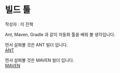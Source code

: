 # 빌드 툴

작성자 : 이 진혁

Ant, Maven, Gradle 과 같이 자동화 툴을 배워 볼 생각입니다.

먼서 살펴볼 것은 ANT 빌더 입니다.  
[ANT](./ANT.md)

먼서 살펴볼 것은 MAVEN 빌더 입니다.  
[MAVEN](./MAVEN.md)

